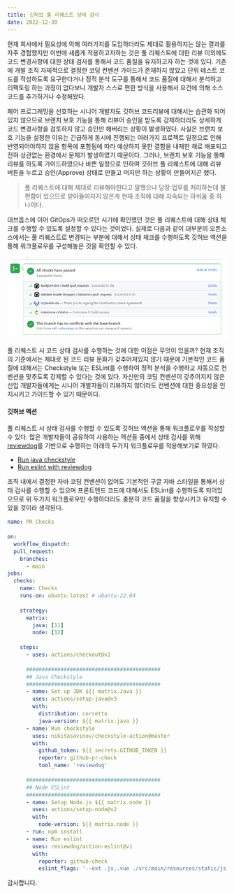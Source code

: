 ```yaml
---
title: 깃허브 풀 리퀘스트 상태 검사
date: 2022-12-30
---
```


현재 회사에서 필요성에 의해 여러가지를 도입하더라도 제대로 활용하지는 않는 결과를 자주 경험했지만 이번에 새롭게 적용하고자하는 것은 풀 리퀘스트에 대한 리뷰 이외에도 코드 변경사항에 대한 상태 검사를 통해서 코드 품질을 유지하고자 하는 것에 있다. 기존에 개발 조직 자체적으로 결정한 코딩 컨벤션 가이드가 존재하지 않았고 단위 테스트 코드를 작성하도록 요구한다거나 정적 분석 도구를 통해서 코드 품질에 대해서 분석하고 리팩토링 하는 과정이 없다보니 개발자 스스로 편한 방식을 사용해서 요건에 의해 소스코드를 추가하거나 수정해왔다.

페어 프로그래밍을 선호하는 시니어 개발자도 깃허브 코드리뷰에 대해서는 습관화 되어있지 않으므로 브랜치 보호 기능을 통해 리뷰어 승인을 받도록 강제하더라도 상세하게 코드 변경사항을 검토하지 않고 승인만 해버리는 상황이 발생하였다. 사실은 브랜치 보호 기능을 설정한 이유는 긴급하게 동시에 진행되는 여러가지 프로젝트 일정으로 인해 반영되어야하지 않을 항목에 포함됨에 따라 예상하지 못한 결함을 내재한 채로 배포되고 전혀 상관없는 환경에서 문제가 발생하였기 때문이다. 그러나, 브랜치 보호 기능을 통해 리뷰를 하도록 가이드하였으나 바쁜 일정으로 인하여 깃허브 풀 리퀘스트에 대해 리뷰 버튼을 누르고 승인(Approve) 상태로 만들고 머지만 하는 상황이 만들어지곤 했다.

> 풀 리퀘스트에 대해 제대로 리뷰해야한다고 말했으나 당장 업무를 처리하는데 불편함이 있으므로 받아들여지지 않은게  현재 조직에 대해 지속되는 아쉬움 중 하나이다.

데브옵스에 이어 GitOps가 떠오르던 시기에 확인했던 것은 풀 리퀘스트에 대해 상태 체크를 수행할 수 있도록 설정할 수 있다는 것이었다. 실제로 다음과 같이 대부분의 오픈소스에서는 풀 리퀘스트로 변경되는 부분에 대해서 상태 체크를 수행하도록 깃허브 액션을 통해 워크플로우를 구성해놓은 것을 확인할 수 있다.

![](/images/posts/github-pr-status-check/01.png)

풀 리퀘스트 시 코드 상태 검사를 수행하는 것에 대한 이점은 무엇이 있을까? 현재 조직의 기준에서는 제대로 된 코드 리뷰 문화가 갖추어져있지 않기 때문에 기본적인 코드 품질에 대해서는 Checkstyle 또는 ESLint를 수행하여 정적 분석을 수행하고 자동으로 컨벤션을 맞추도록 강제할 수 있다는 것에 있다. 자신만의 코딩 컨벤션이 갖추어지지 않은 신입 개발자들에게는 시니어 개발자들이 리뷰하지 않더라도 컨벤션에 대한 중요성을 인지시키고 가이드할 수 있기 때문이다.

#### 깃허브 액션
풀 리퀘스트 시 상태 검사를 수행할 수 있도록 깃허브 액션을 통해 워크플로우를 작성할 수 있다. 많은 개발자들이 공유하여 사용하는 액션들 중에서 상태 검사를 위해 [reviewdog](https://github.com/reviewdog/reviewdog)를 기반으로 수행하는 아래의 두가지 워크플로우를 적용해보기로 하였다.

- [Run java checkstyle](https://github.com/marketplace/actions/run-java-checkstyle)
- [Run eslint with reviewdog](https://github.com/marketplace/actions/run-eslint-with-reviewdog)

조직 내에서 결정한 자바 코딩 컨벤션이 없어도 기본적인 구글 자바 스타일을 통해서 상태 검사를 수행할 수 있으며 프론트엔드 코드에 대해서도 ESLint를 수행하도록 되어있으므로 위 두가지 워크플로우만 수행하더라도 충분히 코드 품질을 향상시키고 유지할 수 있을 것이라 생각된다.

```yml
name: PR Checks

on:
  workflow_dispatch:
  pull_request:
    branches:
      - main
jobs:
  checks:
    name: Checks
    runs-on: ubuntu-latest # ubuntu-22.04

    strategy:
      matrix:
        java: [11]
        node: [12]

    steps:
      - uses: actions/checkout@v2

      ###########################################
      ## Java Checkstyle
      ###########################################
      - name: Set up JDK ${{ matrix.Java }}
        uses: actions/setup-java@v3
        with:
          distribution: corretto
          java-version: ${{ matrix.java }}
      - name: Run checkstyle
        uses: nikitasavinov/checkstyle-action@master
        with:
          github_token: ${{ secrets.GITHUB_TOKEN }}
          reporter: github-pr-check
          tool_name: 'reviewdog'

      ###########################################
      ## Node ESLint
      ###########################################
      - name: Setup Node.js ${{ matrix.node }}
        uses: actions/setup-node@v2
        with:
          node-version: ${{ matrix.node }}
      - run: npm install
      - name: Run eslint
        uses: reviewdog/action-eslint@v1
        with:
          reporter: github-check
          eslint_flags: '--ext .js,.vue ./src/main/resources/static/js'
```

감사합니다.

